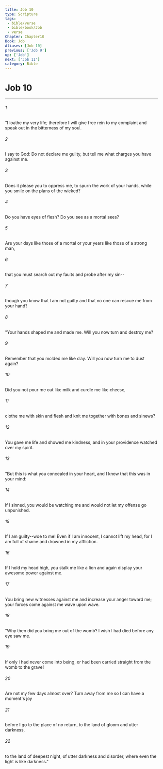```yaml
---
title: Job 10
type: Scripture
tags:
 - bible/verse
 - bible/book/Job
 - verse
Chapter: Chapter10
Book: Job
Aliases: [Job 10]
previous: ['Job 9']
up: ['Job']
next: ['Job 11']
category: Bible
---
```

# Job 10

***


###### 1 
"I loathe my very life; therefore I will give free rein to my complaint and speak out in the bitterness of my soul. 

###### 2 
I say to God: Do not declare me guilty, but tell me what charges you have against me. 

###### 3 
Does it please you to oppress me, to spurn the work of your hands, while you smile on the plans of the wicked? 

###### 4 
Do you have eyes of flesh? Do you see as a mortal sees? 

###### 5 
Are your days like those of a mortal or your years like those of a strong man, 

###### 6 
that you must search out my faults and probe after my sin-- 

###### 7 
though you know that I am not guilty and that no one can rescue me from your hand? 

###### 8 
"Your hands shaped me and made me. Will you now turn and destroy me? 

###### 9 
Remember that you molded me like clay. Will you now turn me to dust again? 

###### 10 
Did you not pour me out like milk and curdle me like cheese, 

###### 11 
clothe me with skin and flesh and knit me together with bones and sinews? 

###### 12 
You gave me life and showed me kindness, and in your providence watched over my spirit. 

###### 13 
"But this is what you concealed in your heart, and I know that this was in your mind: 

###### 14 
If I sinned, you would be watching me and would not let my offense go unpunished. 

###### 15 
If I am guilty--woe to me! Even if I am innocent, I cannot lift my head, for I am full of shame and drowned in my affliction. 

###### 16 
If I hold my head high, you stalk me like a lion and again display your awesome power against me. 

###### 17 
You bring new witnesses against me and increase your anger toward me; your forces come against me wave upon wave. 

###### 18 
"Why then did you bring me out of the womb? I wish I had died before any eye saw me. 

###### 19 
If only I had never come into being, or had been carried straight from the womb to the grave! 

###### 20 
Are not my few days almost over? Turn away from me so I can have a moment's joy 

###### 21 
before I go to the place of no return, to the land of gloom and utter darkness, 

###### 22 
to the land of deepest night, of utter darkness and disorder, where even the light is like darkness." 
